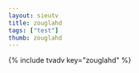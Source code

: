 ```yaml
--- 
layout: sieutv
title: zouglahd
tags: ["test"]
thumb: zouglahd
---
```

{% include tvadv key="zouglahd" %}
